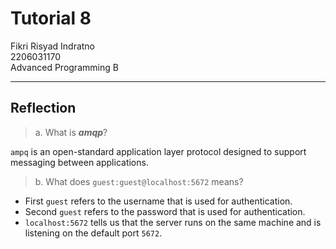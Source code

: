 # Tutorial 8
Fikri Risyad Indratno</br>
2206031170</br>
Advanced Programming B</br>

---

## Reflection
> a. What is ***amqp***?

`ampq` is an open-standard application layer protocol designed to support messaging between applications.

> b. What does `guest:guest@localhost:5672` means? 

- First `guest` refers to the username that is used for authentication.
- Second `guest` refers to the password that is used for authentication.
- `localhost:5672` tells us that the server runs on the same machine and is listening on the default port `5672`.